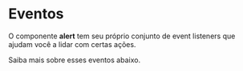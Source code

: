 # Eventos

O componente **alert** tem seu próprio conjunto de event listeners que ajudam você a lidar com certas ações.

Saiba mais sobre esses eventos abaixo.


